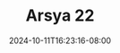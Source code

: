 --- 
title: "Arsya 22"
description: "nonton bokeh Arsya 22   video full  "
date: 2024-10-11T16:23:16-08:00
file_code: "h00z574xt5lz"
draft: false
cover: "34wk7bs981tdobxx.jpg"
tags: ["Arsya", "bokep-indo", "bokep-viral", "bokep-ig"]
length: 180
fld_id: "1483159"
foldername: "Arsya 1"
categories: ["Arsya 1"]
views: 0
---